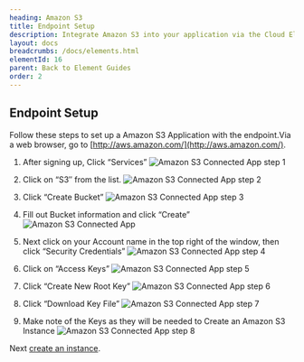 ```yaml
---
heading: Amazon S3
title: Endpoint Setup
description: Integrate Amazon S3 into your application via the Cloud Elements APIs.
layout: docs
breadcrumbs: /docs/elements.html
elementId: 16
parent: Back to Element Guides
order: 2
---
```

## Endpoint Setup

Follow these steps to set up a Amazon S3 Application with the endpoint.Via a web browser, go to [http://aws.amazon.com/](http://aws.amazon.com/).

1. After signing up, Click “Services”
![Amazon S3 Connected App step 1](http://cloud-elements.com/wp-content/uploads/2014/09/AmazonS31.gif)

2. Click on “S3″ from the list.
![Amazon S3 Connected App step 2](http://cloud-elements.com/wp-content/uploads/2014/09/AmazonS32.gif)

3. Click “Create Bucket”
![Amazon S3 Connected App step 3](http://cloud-elements.com/wp-content/uploads/2014/09/AmazonS33.gif)

4. Fill out Bucket information and click “Create”
![Amazon S3 Connected App ](http://cloud-elements.com/wp-content/uploads/2014/09/Screen-Shot-2014-09-28-at-5.43.22-PM1.png)

5. Next click on your Account name in the top right of the window, then click “Security Credentials”
![Amazon S3 Connected App step 4](http://cloud-elements.com/wp-content/uploads/2014/09/AmazonS34.gif)

6. Click on “Access Keys”
![Amazon S3 Connected App step 5](http://cloud-elements.com/wp-content/uploads/2014/09/AmazonS35.gif)

7. Click “Create New Root Key”
![Amazon S3 Connected App step 6](http://cloud-elements.com/wp-content/uploads/2014/09/AmazonS36.gif)

8. Click “Download Key File”
![Amazon S3 Connected App step 7](http://cloud-elements.com/wp-content/uploads/2014/09/AmazonS37.gif)

9. Make note of the Keys as they will be needed to Create an Amazon S3 Instance
![Amazon S3 Connected App step 8](http://cloud-elements.com/wp-content/uploads/2014/09/AmazonS38.gif)

Next [create an instance](amazons3-create-instance.html).
